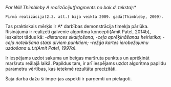**Par Will Thimbleby A* realizāciju(fragments no bak.d. teksta):**

	Pirmā realizācija(2.3. att.) bija veikta 2009. gadā(Thimbleby, 2009).
Tas praktiskais mērķis ir A* darbības demonstrācija timekļa pārlūka.
Risinājumā ir realizēti galvenie algoritma koncepti(Amit Patel, 2014b),
ieskaitot tādus kā:
	-*distances skaitļošana;*
	-*ceļa aprēķināšanas heiristika;*
	-*ceļa noteikšana starp diviem punktiem;*
	-*režģa kartes ierobežojumu uzdošana u.t.t(Amit Patel, 1997a).*

Ir iespējams uzdot sakuma un beigas maršruta punktus un aprēķināt maršrutu reālajā laikā.
Papildus tam, ir arī iespējams uzdot algoritma papildu parametru vērtības,
kas ietekmē rezultāta precizitāti.

Šajā darbā dažu šī impe-jas aspekti ir parņemti un pielagoti.